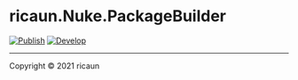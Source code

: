 # ricaun.Nuke.PackageBuilder

[![Publish](https://github.com/ricaun-io/ricaun.Nuke.PackageBuilder/actions/workflows/Publish.yml/badge.svg)](https://github.com/ricaun-io/ricaun.Nuke.PackageBuilder/actions)
[![Develop](https://github.com/ricaun-io/ricaun.Nuke.PackageBuilder/actions/workflows/Develop.yml/badge.svg)](https://github.com/ricaun-io/ricaun.Nuke.PackageBuilder/actions)

---

Copyright © 2021 ricaun

